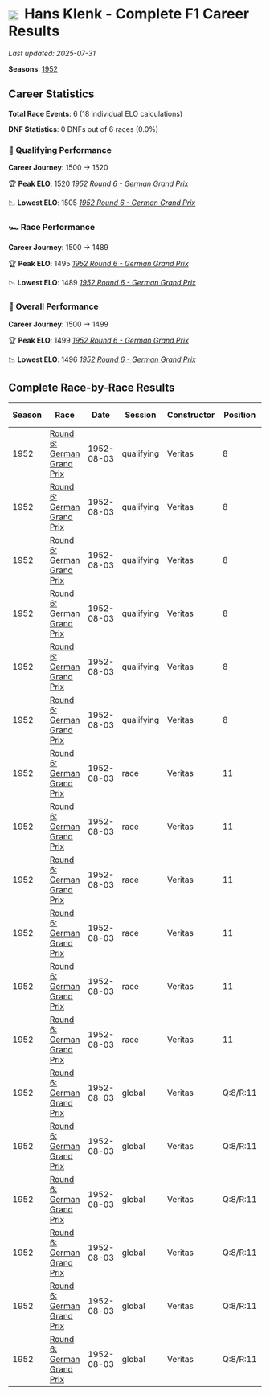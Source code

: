 # <img src="https://upload.wikimedia.org/wikipedia/commons/b/ba/Flag_of_Germany.svg" alt="Germany" width="20" height="auto" style="vertical-align: middle; margin-right: 5px;" onerror="this.outerHTML='🇩🇪'; this.style.marginRight='5px';"/> Hans Klenk - Complete F1 Career Results

*Last updated: 2025-07-31*

**Seasons**: [1952](../seasons/1952-season-report)

## Career Statistics

**Total Race Events**: 6 (18 individual ELO calculations)

**DNF Statistics**: 0 DNFs out of 6 races (0.0%)

### 🏁 Qualifying Performance
**Career Journey**: 1500 → 1520

🏆 **Peak ELO**: 1520
   *[1952 Round 6 - German Grand Prix](../seasons/1952-season-report#round-6-german-grand-prix)*

📉 **Lowest ELO**: 1505
   *[1952 Round 6 - German Grand Prix](../seasons/1952-season-report#round-6-german-grand-prix)*

### 🏎️ Race Performance
**Career Journey**: 1500 → 1489

🏆 **Peak ELO**: 1495
   *[1952 Round 6 - German Grand Prix](../seasons/1952-season-report#round-6-german-grand-prix)*

📉 **Lowest ELO**: 1489
   *[1952 Round 6 - German Grand Prix](../seasons/1952-season-report#round-6-german-grand-prix)*

### 🌟 Overall Performance
**Career Journey**: 1500 → 1499

🏆 **Peak ELO**: 1499
   *[1952 Round 6 - German Grand Prix](../seasons/1952-season-report#round-6-german-grand-prix)*

📉 **Lowest ELO**: 1496
   *[1952 Round 6 - German Grand Prix](../seasons/1952-season-report#round-6-german-grand-prix)*


## Complete Race-by-Race Results

| Season | Race | Date | Session | Constructor | Position | Starting ELO | ELO Change | Final ELO | Teammate |
|--------|------|------|---------|-------------|----------|--------------|------------|-----------|----------|
| 1952 | [Round 6: German Grand Prix](../seasons/1952-season-report#round-6-german-grand-prix) | 1952-08-03 | qualifying | Veritas | 8 | 1500 | +5 | 1505 | [<img src="https://upload.wikimedia.org/wikipedia/commons/b/ba/Flag_of_Germany.svg" alt="Germany" width="20" height="auto" style="vertical-align: middle; margin-right: 5px;" onerror="this.outerHTML='🇩🇪'; this.style.marginRight='5px';"/> Fritz Riess](fritz-riess) |
| 1952 | [Round 6: German Grand Prix](../seasons/1952-season-report#round-6-german-grand-prix) | 1952-08-03 | qualifying | Veritas | 8 | 1505 | +5 | 1511 | [<img src="https://upload.wikimedia.org/wikipedia/commons/b/ba/Flag_of_Germany.svg" alt="Germany" width="20" height="auto" style="vertical-align: middle; margin-right: 5px;" onerror="this.outerHTML='🇩🇪'; this.style.marginRight='5px';"/> Toni Ulmen](toni-ulmen) |
| 1952 | [Round 6: German Grand Prix](../seasons/1952-season-report#round-6-german-grand-prix) | 1952-08-03 | qualifying | Veritas | 8 | 1511 | +5 | 1516 | [<img src="https://upload.wikimedia.org/wikipedia/commons/b/ba/Flag_of_Germany.svg" alt="Germany" width="20" height="auto" style="vertical-align: middle; margin-right: 5px;" onerror="this.outerHTML='🇩🇪'; this.style.marginRight='5px';"/> Adolf Brudes](adolf-brudes) |
| 1952 | [Round 6: German Grand Prix](../seasons/1952-season-report#round-6-german-grand-prix) | 1952-08-03 | qualifying | Veritas | 8 | 1516 | -6 | 1510 | [<img src="https://upload.wikimedia.org/wikipedia/commons/b/ba/Flag_of_Germany.svg" alt="Germany" width="20" height="auto" style="vertical-align: middle; margin-right: 5px;" onerror="this.outerHTML='🇩🇪'; this.style.marginRight='5px';"/> Paul Pietsch](paul-pietsch) |
| 1952 | [Round 6: German Grand Prix](../seasons/1952-season-report#round-6-german-grand-prix) | 1952-08-03 | qualifying | Veritas | 8 | 1510 | +5 | 1515 | [<img src="https://upload.wikimedia.org/wikipedia/commons/b/ba/Flag_of_Germany.svg" alt="Germany" width="20" height="auto" style="vertical-align: middle; margin-right: 5px;" onerror="this.outerHTML='🇩🇪'; this.style.marginRight='5px';"/> Theo Helfrich](theo-helfrich) |
| 1952 | [Round 6: German Grand Prix](../seasons/1952-season-report#round-6-german-grand-prix) | 1952-08-03 | qualifying | Veritas | 8 | 1515 | +5 | 1520 | [<img src="https://upload.wikimedia.org/wikipedia/commons/b/ba/Flag_of_Germany.svg" alt="Germany" width="20" height="auto" style="vertical-align: middle; margin-right: 5px;" onerror="this.outerHTML='🇩🇪'; this.style.marginRight='5px';"/> Josef Peters](josef-peters) |
| 1952 | [Round 6: German Grand Prix](../seasons/1952-season-report#round-6-german-grand-prix) | 1952-08-03 | race | Veritas | 11 | 1500 | -5 | 1495 | [<img src="https://upload.wikimedia.org/wikipedia/commons/b/ba/Flag_of_Germany.svg" alt="Germany" width="20" height="auto" style="vertical-align: middle; margin-right: 5px;" onerror="this.outerHTML='🇩🇪'; this.style.marginRight='5px';"/> Fritz Riess](fritz-riess) |
| 1952 | [Round 6: German Grand Prix](../seasons/1952-season-report#round-6-german-grand-prix) | 1952-08-03 | race | Veritas | 11 | 1495 | -5 | 1489 | [<img src="https://upload.wikimedia.org/wikipedia/commons/b/ba/Flag_of_Germany.svg" alt="Germany" width="20" height="auto" style="vertical-align: middle; margin-right: 5px;" onerror="this.outerHTML='🇩🇪'; this.style.marginRight='5px';"/> Toni Ulmen](toni-ulmen) |
| 1952 | [Round 6: German Grand Prix](../seasons/1952-season-report#round-6-german-grand-prix) | 1952-08-03 | race | Veritas | 11 | 1489 | N/A | 1489 | [<img src="https://upload.wikimedia.org/wikipedia/commons/b/ba/Flag_of_Germany.svg" alt="Germany" width="20" height="auto" style="vertical-align: middle; margin-right: 5px;" onerror="this.outerHTML='🇩🇪'; this.style.marginRight='5px';"/> Adolf Brudes](adolf-brudes) |
| 1952 | [Round 6: German Grand Prix](../seasons/1952-season-report#round-6-german-grand-prix) | 1952-08-03 | race | Veritas | 11 | 1489 | N/A | 1489 | [<img src="https://upload.wikimedia.org/wikipedia/commons/b/ba/Flag_of_Germany.svg" alt="Germany" width="20" height="auto" style="vertical-align: middle; margin-right: 5px;" onerror="this.outerHTML='🇩🇪'; this.style.marginRight='5px';"/> Paul Pietsch](paul-pietsch) |
| 1952 | [Round 6: German Grand Prix](../seasons/1952-season-report#round-6-german-grand-prix) | 1952-08-03 | race | Veritas | 11 | 1489 | N/A | 1489 | [<img src="https://upload.wikimedia.org/wikipedia/commons/b/ba/Flag_of_Germany.svg" alt="Germany" width="20" height="auto" style="vertical-align: middle; margin-right: 5px;" onerror="this.outerHTML='🇩🇪'; this.style.marginRight='5px';"/> Theo Helfrich](theo-helfrich) |
| 1952 | [Round 6: German Grand Prix](../seasons/1952-season-report#round-6-german-grand-prix) | 1952-08-03 | race | Veritas | 11 | 1489 | N/A | 1489 | [<img src="https://upload.wikimedia.org/wikipedia/commons/b/ba/Flag_of_Germany.svg" alt="Germany" width="20" height="auto" style="vertical-align: middle; margin-right: 5px;" onerror="this.outerHTML='🇩🇪'; this.style.marginRight='5px';"/> Josef Peters](josef-peters) |
| 1952 | [Round 6: German Grand Prix](../seasons/1952-season-report#round-6-german-grand-prix) | 1952-08-03 | global | Veritas | Q:8/R:11 | 1500 | -2 | 1498 | [<img src="https://upload.wikimedia.org/wikipedia/commons/b/ba/Flag_of_Germany.svg" alt="Germany" width="20" height="auto" style="vertical-align: middle; margin-right: 5px;" onerror="this.outerHTML='🇩🇪'; this.style.marginRight='5px';"/> Fritz Riess](fritz-riess) |
| 1952 | [Round 6: German Grand Prix](../seasons/1952-season-report#round-6-german-grand-prix) | 1952-08-03 | global | Veritas | Q:8/R:11 | 1498 | -2 | 1496 | [<img src="https://upload.wikimedia.org/wikipedia/commons/b/ba/Flag_of_Germany.svg" alt="Germany" width="20" height="auto" style="vertical-align: middle; margin-right: 5px;" onerror="this.outerHTML='🇩🇪'; this.style.marginRight='5px';"/> Toni Ulmen](toni-ulmen) |
| 1952 | [Round 6: German Grand Prix](../seasons/1952-season-report#round-6-german-grand-prix) | 1952-08-03 | global | Veritas | Q:8/R:11 | 1496 | +2 | 1498 | [<img src="https://upload.wikimedia.org/wikipedia/commons/b/ba/Flag_of_Germany.svg" alt="Germany" width="20" height="auto" style="vertical-align: middle; margin-right: 5px;" onerror="this.outerHTML='🇩🇪'; this.style.marginRight='5px';"/> Adolf Brudes](adolf-brudes) |
| 1952 | [Round 6: German Grand Prix](../seasons/1952-season-report#round-6-german-grand-prix) | 1952-08-03 | global | Veritas | Q:8/R:11 | 1498 | -2 | 1496 | [<img src="https://upload.wikimedia.org/wikipedia/commons/b/ba/Flag_of_Germany.svg" alt="Germany" width="20" height="auto" style="vertical-align: middle; margin-right: 5px;" onerror="this.outerHTML='🇩🇪'; this.style.marginRight='5px';"/> Paul Pietsch](paul-pietsch) |
| 1952 | [Round 6: German Grand Prix](../seasons/1952-season-report#round-6-german-grand-prix) | 1952-08-03 | global | Veritas | Q:8/R:11 | 1496 | +2 | 1497 | [<img src="https://upload.wikimedia.org/wikipedia/commons/b/ba/Flag_of_Germany.svg" alt="Germany" width="20" height="auto" style="vertical-align: middle; margin-right: 5px;" onerror="this.outerHTML='🇩🇪'; this.style.marginRight='5px';"/> Theo Helfrich](theo-helfrich) |
| 1952 | [Round 6: German Grand Prix](../seasons/1952-season-report#round-6-german-grand-prix) | 1952-08-03 | global | Veritas | Q:8/R:11 | 1497 | +2 | 1499 | [<img src="https://upload.wikimedia.org/wikipedia/commons/b/ba/Flag_of_Germany.svg" alt="Germany" width="20" height="auto" style="vertical-align: middle; margin-right: 5px;" onerror="this.outerHTML='🇩🇪'; this.style.marginRight='5px';"/> Josef Peters](josef-peters) |
